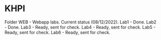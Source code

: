 # KHPI
Folder WEB - Webapp labs.
Current status (08/12/2022).
Lab1 - Done.
Lab2 - Done.
Lab3 - Ready, sent for check.
Lab4 - Ready, sent for check.
Lab5 - Ready, sent for check.
Lab6 - Ready, sent for check.
